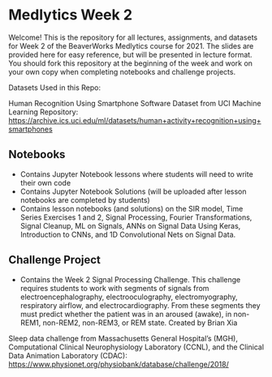 # Medlytics Week 2
Welcome! This is the repository for all lectures, assignments, and datasets for Week 2 of the BeaverWorks Medlytics course for 2021. The slides are provided here for easy reference, but will be presented in lecture format. You should fork this repository at the beginning of the week and work on your own copy when completing notebooks and challenge projects.

Datasets Used in this Repo:

Human Recognition Using Smartphone Software Dataset from UCI Machine Learning Repository: https://archive.ics.uci.edu/ml/datasets/human+activity+recognition+using+smartphones

## Notebooks
* Contains Jupyter Notebook lessons where students will need to write their own code
* Contains Jupyter Notebook Solutions (will be uploaded after lesson notebooks are completed by students)
* Contains lesson notebooks (and solutions) on the SIR model, Time Series Exercises 1 and 2, Signal Processing, Fourier Transformations, Signal Cleanup, ML on Signals, ANNs on Signal Data Using Keras, Introduction to CNNs, and 1D Convolutional Nets on Signal Data.

## Challenge Project
* Contains the Week 2 Signal Processing Challenge. This challenge requires students to work with segments of signals from electroencephalography, electrooculography, electromyography, respiratory airflow, and electrocardiography. From these segments they must predict whether the patient was in an aroused (awake), in non-REM1, non-REM2, non-REM3, or REM state. Created by Brian Xia

Sleep data challenge from Massachusetts General Hospital’s (MGH), Computational Clinical Neurophysiology Laboratory (CCNL), and the Clinical Data Animation Laboratory (CDAC): https://www.physionet.org/physiobank/database/challenge/2018/
